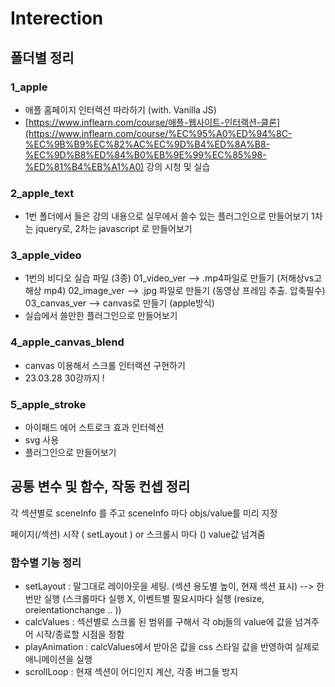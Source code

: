 # Interection


## 폴더별 정리
### 1_apple

- 애플 홈페이지 인터렉션 따라하기 (with. Vanilla JS)
- [https://www.inflearn.com/course/애플-웹사이트-인터랙션-클론](https://www.inflearn.com/course/%EC%95%A0%ED%94%8C-%EC%9B%B9%EC%82%AC%EC%9D%B4%ED%8A%B8-%EC%9D%B8%ED%84%B0%EB%9E%99%EC%85%98-%ED%81%B4%EB%A1%A0)  강의 시청 및 실습


### 2_apple_text 
-  1번 폴더에서 들은 강의 내용으로 실무에서 쓸수 있는 플러그인으로 만들어보기
   1차는 jquery로, 2차는 javascript 로 만들어보기


### 3_apple_video
- 1번의 비디오 실습 파일 (3종)
   01_video_ver  --> .mp4파일로 만들기 (저해상vs고해상 mp4) 
   02_image_ver  --> .jpg 파일로 만들기 (동영상 프레임 추출. 압축필수)
   03_canvas_ver --> canvas로 만들기 (apple방식)
- 실습에서 쓸만한 플러그인으로 만들어보기

### 4_apple_canvas_blend 
- canvas 이용해서 스크롤 인터랙션 구현하기 
- 23.03.28 30강까지 !

### 5_apple_stroke
- 아이패드 에어 스트로크 효과 인터렉션
- svg 사용
- 플러그인으로 만들어보기

## 공통 변수 및 함수, 작동 컨셉 정리

각 섹션별로 sceneInfo 를 주고
sceneInfo 마다 objs/value를 미리 지정

페이지(/섹션) 시작 ( setLayout ) or 스크롤시 마다 () value값 넘겨줌


### 함수별 기능 정리
- setLayout : 말그대로 레이아웃을 세팅. (섹션 용도별 높이, 현재 섹션 표시) --> 한번만 실행 (스크롤마다 실행 X, 이벤트별 필요시마다 실행 (resize, oreientationchange .. )) 
- calcValues : 섹션별로 스크롤 된 범위를 구해서 각 obj들의 value에 값을 넘겨주어 시작/종료할 시점을 정함 
- playAnimation : calcValues에서 받아온 값을 css 스타일 값을 반영하여 실제로 애니메이션을 실행
- scrollLoop : 현재 섹션이 어디인지 계산, 각종 버그들 방지
